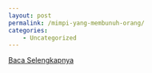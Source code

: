 ```yaml
---
layout: post
permalink: /mimpi-yang-membunuh-orang/
categories:
    - Uncategorized
---
```


[Baca Selengkapnya](/06)